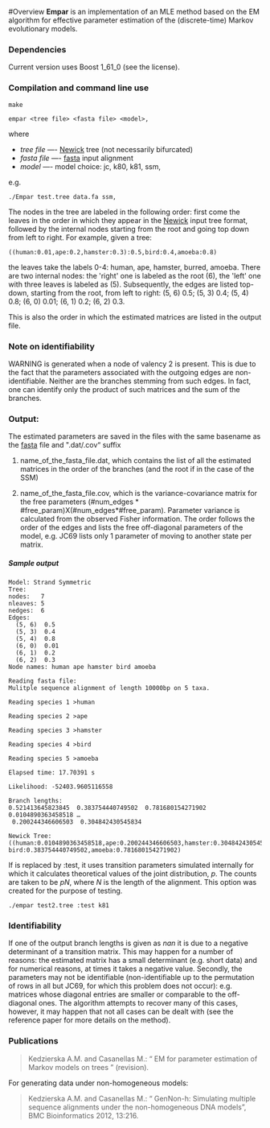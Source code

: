 #Overview
**Empar** is an implementation of an MLE method based on the EM algorithm for effective parameter estimation of the (discrete-time) Markov evolutionary models.

### Dependencies
Current version uses Boost 1_61_0 (see the license).

### Compilation and command line use
```
make
```

```
empar <tree file> <fasta file> <model>,
```
where
*  *tree file* —-  [Newick] tree (not necessarily bifurcated)
*  *fasta file* —- [fasta] input alignment
*  *model*     —- model choice: jc, k80, k81, ssm,

e.g.
```
./Empar test.tree data.fa ssm,
```



The nodes in the tree are labeled in the following order: first come the leaves in the order in which they appear in the [Newick] input tree format, followed by the internal nodes starting from the root and going top down from left to right.
For example, given a tree:
```
((human:0.01,ape:0.2,hamster:0.3):0.5,bird:0.4,amoeba:0.8)
```
the leaves take the labels 0-4: human, ape, hamster, burred, amoeba. There are two internal nodes: the 'right' one is labeled as the root (6), the 'left' one with three leaves is labeled as (5). Subsequently, the edges are listed top-down, starting from the root, from left to right: (5, 6)  0.5; (5, 3)  0.4;  (5, 4)  0.8;  (6, 0)  0.01;  (6, 1)  0.2;  (6, 2)  0.3.

This is also the order in which the estimated matrices are listed in the output file.

### Note on identifiability
WARNING is generated when a node of valency 2 is present. This is due to the fact that the parameters associated with the outgoing edges are non-identifiable. Neither are the branches stemming from such edges. In fact, one can identify only the product of such matrices and the sum of the branches.

### Output:

The estimated parameters are saved in the files with the same basename as the [fasta] file and ".dat/.cov“ suffix

1. name_of_the_fasta_file.dat, which contains the list of all the estimated matrices in the order of the branches (and the root if in the case of the SSM)

2. name_of_the_fasta_file.cov, which is the variance-covariance matrix for the free parameters (#num_edges * #free_param)X(#num_edges*#free_param).
Parameter variance is calculated from the observed Fisher information. The order follows the order of the edges and lists
the free off-diagonal parameters of the model, e.g. JC69 lists only 1 parameter of moving to another state per matrix.


##### Sample output

```
Model: Strand Symmetric
Tree:
nodes:   7
nleaves: 5
nedges:  6
Edges:
  (5, 6)  0.5
  (5, 3)  0.4
  (5, 4)  0.8
  (6, 0)  0.01
  (6, 1)  0.2
  (6, 2)  0.3
Node names: human ape hamster bird amoeba

Reading fasta file:
Mulitple sequence alignment of length 10000bp on 5 taxa.

Reading species 1 >human

Reading species 2 >ape

Reading species 3 >hamster

Reading species 4 >bird

Reading species 5 >amoeba

Elapsed time: 17.70391 s

Likelihood: -52403.9605116558

Branch lengths:
0.521413645823845  0.383754440749502  0.781680154271902  0.0104890363458518 …
 0.200244346606503  0.304842430545834  

Newick Tree:
((human:0.0104890363458518,ape:0.200244346606503,hamster:0.304842430545834):0.521413645823845,…
bird:0.383754440749502,amoeba:0.781680154271902)
```

If <fasta file> is replaced by :test, it uses transition parameters simulated internally for which it calculates theoretical values of the joint distribution, *p*. The counts are taken to be *pN*, where *N* is the length of the alignment. This option was created for the purpose of testing.
```
./empar test2.tree :test k81
```

### Identifiability
If one of the output branch lengths is given as *nan* it is due to a negative determinant of a transition matrix. This may happen for a number of reasons: the estimated matrix has a small determinant (e.g. short data) and for numerical reasons, at times it takes a negative value. Secondly, the parameters may not be identifiable (non-identifiable up to the permutation of rows in all but JC69, for which this problem does not occur): e.g. matrices whose diagonal entries are smaller or comparable to the off-diagonal ones. The algorithm attempts to recover many of this cases, however, it may happen that not all cases can be dealt with (see the reference paper for more details on the method).

[Newick]: http://evolution.genetics.washington.edu/phylip/newicktree.html
[fasta]: <http://blast.ncbi.nlm.nih.gov/blastcgihelp.shtml>

### Publications
> Kedzierska A.M. and Casanellas M.: “ EM for parameter estimation of Markov models on trees ” (revision).

For generating data under non-homogeneous models:
> Kedzierska A.M. and Casanellas M.: “ GenNon-h: Simulating multiple sequence alignments under the non-homogeneous DNA models”, BMC Bioinformatics 2012, 13:216.
